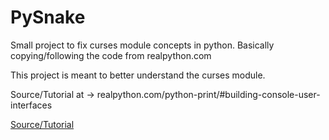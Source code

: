# PySnake
Small project to fix curses module concepts in python.
Basically copying/following the code from realpython.com

This project is meant to better understand the curses module.

Source/Tutorial at -> realpython.com/python-print/#building-console-user-interfaces

<a href="https://realpython.com/python-print/#building-console-user-interfaces"> Source/Tutorial </a>
